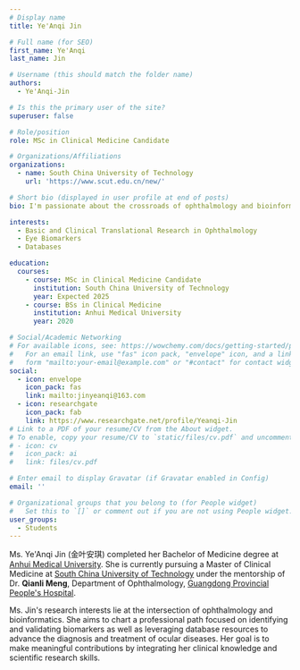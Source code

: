 ```yaml
---
# Display name
title: Ye'Anqi Jin

# Full name (for SEO)
first_name: Ye'Anqi
last_name: Jin

# Username (this should match the folder name)
authors:
  - Ye'Anqi-Jin

# Is this the primary user of the site?
superuser: false

# Role/position
role: MSc in Clinical Medicine Candidate

# Organizations/Affiliations
organizations:
  - name: South China University of Technology
    url: 'https://www.scut.edu.cn/new/'

# Short bio (displayed in user profile at end of posts)
bio: I'm passionate about the crossroads of ophthalmology and bioinformatics. My focus is on discovering and confirming biomarkers, and using databases to advance diagnosing and treating eye conditions. I aim to merge clinical insights with research skills for impactful contributions.

interests:
  - Basic and Clinical Translational Research in Ophthalmology
  - Eye Biomarkers
  - Databases

education:
  courses:
    - course: MSc in Clinical Medicine Candidate
      institution: South China University of Technology
      year: Expected 2025
    - course: BSs in Clinical Medicine
      institution: Anhui Medical University
      year: 2020

# Social/Academic Networking
# For available icons, see: https://wowchemy.com/docs/getting-started/page-builder/#icons
#   For an email link, use "fas" icon pack, "envelope" icon, and a link in the
#   form "mailto:your-email@example.com" or "#contact" for contact widget.
social:
  - icon: envelope
    icon_pack: fas
    link: mailto:jinyeanqi@163.com
  - icon: researchgate
    icon_pack: fab
    link: https://www.researchgate.net/profile/Yeanqi-Jin
# Link to a PDF of your resume/CV from the About widget.
# To enable, copy your resume/CV to `static/files/cv.pdf` and uncomment the lines below.
# - icon: cv
#   icon_pack: ai
#   link: files/cv.pdf

# Enter email to display Gravatar (if Gravatar enabled in Config)
email: ''

# Organizational groups that you belong to (for People widget)
#   Set this to `[]` or comment out if you are not using People widget.
user_groups:
  - Students
---
```


Ms. Ye'Anqi Jin (金叶安琪) completed her Bachelor of Medicine degree at [Anhui Medical University](https://www.ahmu.edu.cn/). She is currently pursuing a Master of Clinical Medicine at [South China University of Technology](https://www.scut.edu.cn/new/) under the mentorship of Dr. **Qianli Meng**, Department of Ophthalmology, [Guangdong Provincial People's Hospital](https://www.gdghospital.org.cn/en/).

Ms. Jin's research interests lie at the intersection of ophthalmology and bioinformatics. She aims to chart a professional path focused on identifying and validating biomarkers as well as leveraging database resources to advance the diagnosis and treatment of ocular diseases. Her goal is to make meaningful contributions by integrating her clinical knowledge and scientific research skills.
